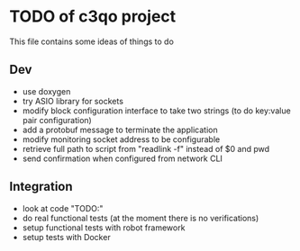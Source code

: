 
# TODO of c3qo project

This file contains some ideas of things to do

## Dev

- use doxygen
- try ASIO library for sockets
- modify block configuration interface to take two strings (to do key:value pair configuration)
- add a protobuf message to terminate the application
- modify monitoring socket address to be configurable
- retrieve full path to script from "readlink -f" instead of $0 and pwd
- send confirmation when configured from network CLI

## Integration

- look at code "TODO:"
- do real functional tests (at the moment there is no verifications)
- setup functional tests with robot framework
- setup tests with Docker
